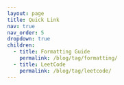 ```yaml
---
layout: page
title: Quick Link
nav: true
nav_order: 5
dropdown: true
children:
  - title: Formatting Guide
    permalink: /blog/tag/formatting/
  - title: LeetCode
    permalink: /blog/tag/leetcode/
---
```

